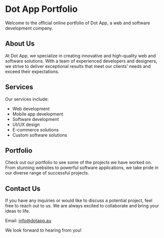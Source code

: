 # Dot App Portfolio

Welcome to the official online portfolio of Dot App, a web and software development company.

## About Us

At Dot App, we specialize in creating innovative and high-quality web and software solutions. With a team of experienced developers and designers, we strive to deliver exceptional results that meet our clients' needs and exceed their expectations.

## Services

Our services include:

- Web development
- Mobile app development
- Software development
- UI/UX design
- E-commerce solutions
- Custom software solutions

## Portfolio

Check out our portfolio to see some of the projects we have worked on. From stunning websites to powerful software applications, we take pride in our diverse range of successful projects.

## Contact Us

If you have any inquiries or would like to discuss a potential project, feel free to reach out to us. We are always excited to collaborate and bring your ideas to life.

Email: info@dotapp.au

We look forward to hearing from you!
